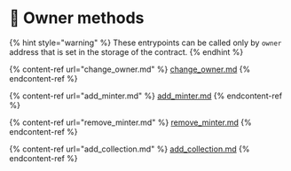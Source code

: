 # 🛑 Owner methods

{% hint style="warning" %}
These entrypoints can be called only by `owner` address that is set in the storage of the contract.
{% endhint %}

{% content-ref url="change_owner.md" %}
[change\_owner.md](change\_owner.md)
{% endcontent-ref %}

{% content-ref url="add_minter.md" %}
[add\_minter.md](add\_minter.md)
{% endcontent-ref %}

{% content-ref url="remove_minter.md" %}
[remove\_minter.md](remove\_minter.md)
{% endcontent-ref %}

{% content-ref url="add_collection.md" %}
[add\_collection.md](add\_collection.md)
{% endcontent-ref %}
